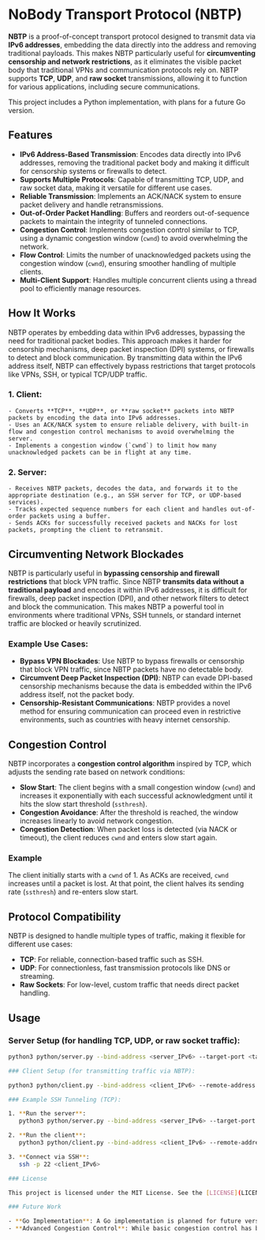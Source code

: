 # NoBody Transport Protocol (NBTP)

**NBTP** is a proof-of-concept transport protocol designed to transmit data via **IPv6 addresses**, embedding the data directly into the address and removing traditional payloads. This makes NBTP particularly useful for **circumventing censorship and network restrictions**, as it eliminates the visible packet body that traditional VPNs and communication protocols rely on. NBTP supports **TCP**, **UDP**, and **raw socket** transmissions, allowing it to function for various applications, including secure communications.

This project includes a Python implementation, with plans for a future Go version.

## Features

- **IPv6 Address-Based Transmission**: Encodes data directly into IPv6 addresses, removing the traditional packet body and making it difficult for censorship systems or firewalls to detect.
- **Supports Multiple Protocols**: Capable of transmitting TCP, UDP, and raw socket data, making it versatile for different use cases.
- **Reliable Transmission**: Implements an ACK/NACK system to ensure packet delivery and handle retransmissions.
- **Out-of-Order Packet Handling**: Buffers and reorders out-of-sequence packets to maintain the integrity of tunneled connections.
- **Congestion Control**: Implements congestion control similar to TCP, using a dynamic congestion window (`cwnd`) to avoid overwhelming the network.
- **Flow Control**: Limits the number of unacknowledged packets using the congestion window (`cwnd`), ensuring smoother handling of multiple clients.
- **Multi-Client Support**: Handles multiple concurrent clients using a thread pool to efficiently manage resources.

## How It Works

NBTP operates by embedding data within IPv6 addresses, bypassing the need for traditional packet bodies. This approach makes it harder for censorship mechanisms, deep packet inspection (DPI) systems, or firewalls to detect and block communication. By transmitting data within the IPv6 address itself, NBTP can effectively bypass restrictions that target protocols like VPNs, SSH, or typical TCP/UDP traffic.

### 1. **Client**:
    - Converts **TCP**, **UDP**, or **raw socket** packets into NBTP packets by encoding the data into IPv6 addresses.
    - Uses an ACK/NACK system to ensure reliable delivery, with built-in flow and congestion control mechanisms to avoid overwhelming the server.
    - Implements a congestion window (`cwnd`) to limit how many unacknowledged packets can be in flight at any time.

### 2. **Server**:
    - Receives NBTP packets, decodes the data, and forwards it to the appropriate destination (e.g., an SSH server for TCP, or UDP-based services).
    - Tracks expected sequence numbers for each client and handles out-of-order packets using a buffer.
    - Sends ACKs for successfully received packets and NACKs for lost packets, prompting the client to retransmit.

## Circumventing Network Blockades

NBTP is particularly useful in **bypassing censorship and firewall restrictions** that block VPN traffic. Since NBTP **transmits data without a traditional payload** and encodes it within IPv6 addresses, it is difficult for firewalls, deep packet inspection (DPI), and other network filters to detect and block the communication. This makes NBTP a powerful tool in environments where traditional VPNs, SSH tunnels, or standard internet traffic are blocked or heavily scrutinized.

### Example Use Cases:

- **Bypass VPN Blockades**: Use NBTP to bypass firewalls or censorship that block VPN traffic, since NBTP packets have no detectable body.
- **Circumvent Deep Packet Inspection (DPI)**: NBTP can evade DPI-based censorship mechanisms because the data is embedded within the IPv6 address itself, not the packet body.
- **Censorship-Resistant Communications**: NBTP provides a novel method for ensuring communication can proceed even in restrictive environments, such as countries with heavy internet censorship.

## Congestion Control

NBTP incorporates a **congestion control algorithm** inspired by TCP, which adjusts the sending rate based on network conditions:

- **Slow Start**: The client begins with a small congestion window (`cwnd`) and increases it exponentially with each successful acknowledgment until it hits the slow start threshold (`ssthresh`).
- **Congestion Avoidance**: After the threshold is reached, the window increases linearly to avoid network congestion.
- **Congestion Detection**: When packet loss is detected (via NACK or timeout), the client reduces `cwnd` and enters slow start again.

### Example

The client initially starts with a `cwnd` of 1. As ACKs are received, `cwnd` increases until a packet is lost. At that point, the client halves its sending rate (`ssthresh`) and re-enters slow start.

## Protocol Compatibility

NBTP is designed to handle multiple types of traffic, making it flexible for different use cases:
- **TCP**: For reliable, connection-based traffic such as SSH.
- **UDP**: For connectionless, fast transmission protocols like DNS or streaming.
- **Raw Sockets**: For low-level, custom traffic that needs direct packet handling.

## Usage

### Server Setup (for handling TCP, UDP, or raw socket traffic):
```bash
python3 python/server.py --bind-address <server_IPv6> --target-port <target_port>

### Client Setup (for transmitting traffic via NBTP):

python3 python/client.py --bind-address <client_IPv6> --remote-address <server_IPv6> --listen-port <listen_port>

### Example SSH Tunneling (TCP):

1. **Run the server**:
   python3 python/server.py --bind-address <server_IPv6> --target-port 22

2. **Run the client**:
   python3 python/client.py --bind-address <client_IPv6> --remote-address <server_IPv6> --listen-port 22

3. **Connect via SSH**:
   ssh -p 22 <client_IPv6>

### License

This project is licensed under the MIT License. See the [LICENSE](LICENSE) file for details.

### Future Work

- **Go Implementation**: A Go implementation is planned for future versions to improve performance and concurrency handling.
- **Advanced Congestion Control**: While basic congestion control has been implemented, more advanced features can be added, such as RTT estimation for smarter packet pacing.

